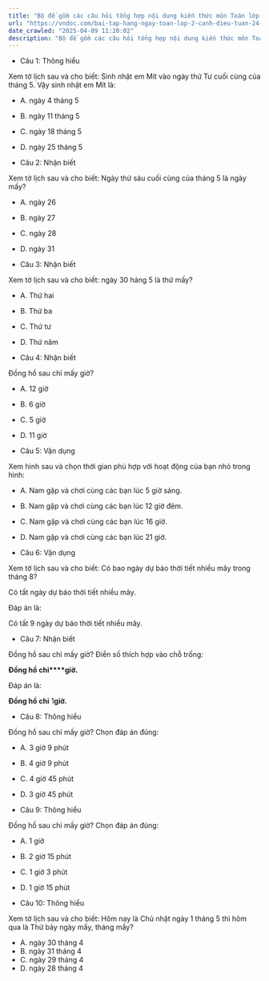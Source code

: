 ```yaml
---
title: "Bộ đề gồm các câu hỏi tổng hợp nội dung kiến thức môn Toán lớp 2 đã học ở Tuần 24 trong chương trình Toán lớp 2 Tập 2 Cánh diều, giúp các em ôn tập và luyện giải các dạng bài tập Toán lớp 2. Mời các em cùng luyện tập."
url: "https://vndoc.com/bai-tap-hang-ngay-toan-lop-2-canh-dieu-tuan-24-thu-4-337637"
date_crawled: "2025-04-09 11:20:02"
description: "Bộ đề gồm các câu hỏi tổng hợp nội dung kiến thức môn Toán lớp 2 đã học ở Tuần 24 trong chương trình Toán lớp 2 Tập 2 Cánh diều, giúp các em ôn tập và luyện giải các dạng bài tập Toán lớp 2. Mời các em cùng luyện tập."
---
```


* Câu 1:  Thông hiểu

Xem tờ lịch sau và cho biết: Sinh nhật em Mít vào ngày thứ Tư cuối cùng của tháng 5. Vậy sinh nhật em Mít là:

  * A. ngày 4 tháng 5 
  * B. ngày 11 tháng 5 
  * C. ngày 18 tháng 5 
  * D. ngày 25 tháng 5 



* Câu 2:  Nhận biết

Xem tờ lịch sau và cho biết: Ngày thứ sáu cuối cùng của tháng 5 là ngày mấy?

  * A. ngày 26 
  * B. ngày 27 
  * C. ngày 28 
  * D. ngày 31 



* Câu 3:  Nhận biết

Xem tờ lịch sau và cho biết: ngày 30 háng 5 là thứ mấy?

  * A. Thứ hai 
  * B. Thứ ba 
  * C. Thứ tư 
  * D. Thứ năm 



* Câu 4:  Nhận biết

Đồng hồ sau chỉ mấy giờ?

  * A. 12 giờ 
  * B. 6 giờ 
  * C. 5 giờ 
  * D. 11 giờ 



* Câu 5:  Vận dụng

Xem hình sau và chọn thời gian phù hợp với hoạt động của bạn nhỏ trong hình:

  * A. Nam gặp và chơi cùng các bạn lúc 5 giờ sáng. 
  * B. Nam gặp và chơi cùng các bạn lúc 12 giờ đêm. 
  * C. Nam gặp và chơi cùng các bạn lúc 16 giờ. 
  * D. Nam gặp và chơi cùng các bạn lúc 21 giờ. 



* Câu 6:  Vận dụng

Xem tờ lịch sau và cho biết: Có bao ngày dự báo thời tiết nhiều mây trong tháng 8?

Có tất  ngày dự báo thời tiết nhiều mây.

Đáp án là:

Có tất 9 ngày dự báo thời tiết nhiều mây.

* Câu 7:  Nhận biết

Đồng hồ sau chỉ mấy giờ? Điền số thích hợp vào chỗ trống:

**Đồng hồ chỉ****giờ.**

Đáp án là:

**Đồng hồ chỉ** 1**giờ.**

* Câu 8:  Thông hiểu

Đồng hồ sau chỉ mấy giờ? Chọn đáp án đúng:

  * A. 3 giờ 9 phút 
  * B. 4 giờ 9 phút 
  * C. 4 giờ 45 phút 
  * D. 3 giờ 45 phút 



* Câu 9:  Thông hiểu

Đồng hồ sau chỉ mấy giờ? Chọn đáp án đúng:

  * A. 1 giờ 
  * B. 2 giờ 15 phút 
  * C. 1 giờ 3 phút 
  * D. 1 giờ 15 phút 



* Câu 10:  Thông hiểu

Xem tờ lịch sau và cho biết: Hôm nay là Chủ nhật ngày 1 tháng 5 thì hôm qua là Thứ bảy ngày mấy, tháng mấy?

  * A. ngày 30 tháng 4 
  * B. ngày 31 tháng 4 
  * C. ngày 29 tháng 4 
  * D. ngày 28 tháng 4 


